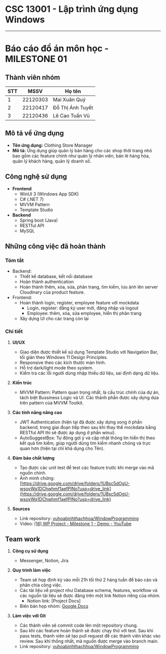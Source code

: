# CSC 13001 - Lập trình ứng dụng Windows

---

# Báo cáo đồ án môn học - MILESTONE 01

## Thành viên nhóm

| STT | MSSV     | Họ tên           |
|-----|----------|------------------|
| 1   | 22120303 | Mai Xuân Quý     |
| 2   | 22120417 | Đỗ Thị Ánh Tuyết |
| 3   | 22120436 | Lê Cao Tuấn Vũ   |

## Mô tả về ứng dụng

- **Tên ứng dụng:** Clothing Store Manager
- **Mô tả:** Ứng dụng giúp quản lý bán hàng cho các shop thời trang nhỏ bao gồm các feature chính như quản lý nhân viên, bán lẻ hàng hóa, quản lý khách hàng, quản lý doanh số.

## Công nghệ sử dụng

- **Frontend**
  - WinUI 3 (Windows App SDK)
  - C# (.NET 7)
  - MVVM Pattern
  - Template Studio
- **Backend**
  - Spring boot (Java)
  - RESTful API
  - MySQL

## Những công việc đã hoàn thành

### Tóm tắt

- Backend:
  - Thiết kế database, kết nối database
  - Hoàn thành authentication
  - Hoàn thành thêm, xóa, sửa, phân trang, tìm kiếm, lưu ảnh lên server Cloudinary của product feature.
- Frontend:
  - Hoàn thành login, register, employee feature với mockdata
    - Login, register: đăng ký user mới, đăng nhập và logout
    - Employee: thêm, xóa, sửa employee, hiển thị phân trang
  - Xây dựng UI cho các trang còn lại

### Chi tiết

1. **UI/UX**
   - Giao diện được thiết kế sử dụng Template Studio với Navigation Bar, tối giản theo Windows 11 Design Principles.
   - Responsive theo các kích thước màn hình.
   - Hỗ trợ dark/light mode theo system.
   - Kiểm tra các lỗi người dùng nhập thiếu dữ liệu, sai định dạng dữ liệu.

2. **Kiến trúc**
   - MVVM Pattern: Pattern quan trọng nhất, là cấu trúc chính của dự án, tách biệt Bussiness Logic và UI. Các thành phần được xây dựng dựa trên pattern của MVVM Toolkit.

3. **Các tính năng nâng cao**
   - JWT Authentication (hiện tại đã được xây dựng xong ở phần backend, trong giai đoạn tiếp theo sau khi thay thế mockdata bằng RESTful API thì sẽ được áp dụng ở phần winui).
   - AutoSuggestBox: Tự động gợi ý và cập nhật thông tin hiển thị theo kết quả tìm kiếm, giúp người dùng tìm kiếm nhanh chóng và trực quan hơn (hiện tại chỉ khả dụng cho Tên).

4. **Đảm bảo chất lượng**
   - Tạo được các unit test để test các feature trước khi merge vào mã nguồn chính.
   - Ảnh minh chứng: [https://drive.google.com/drive/folders/1UBsc5dOgU-wsovWq1DChwhmf1aefPINo?usp=drive_link](https://drive.google.com/drive/folders/1UBsc5dOgU-wsovWq1DChwhmf1aefPINo?usp=drive_link)

5. **Sources**
   - Link repository: [vuhoabinhthachhoa/WindowProgramming](https://github.com/vuhoabinhthachhoa/WindowProgramming)
   - Video: [(16) WP Project - Milestone 1 - Demo - YouTube](https://www.youtube.com/watch?v=uBsfNTbp0LI)

## Team work

1. **Công cụ sử dụng**
   - Messenger, Notion, Jira

2. **Quy trình làm việc**
   - Team sẽ họp định kỳ vào mỗi 21h tối thứ 2 hàng tuần để báo cáo và phân chia công việc.
   - Các tài liệu về project như Database schema, features, workflow và các nguồn tài liệu sẽ được đăng trên một link Notion riêng của nhóm.
     - Notion link: [Project Docs]
   - Biên bản họp nhóm: [Google Docs](https://docs.google.com/document/d/1PCO1waWsLK8V03GiTuQv9KtMi7uyXxYTcoN9CwUKMBE/edit?usp=sharing)

3. **Làm việc với Git**
   - Các thành viên sẽ commit code lên một repository chung.
   - Sau khi các feature hoàn thành sẽ được chạy thử với test. Sau khi pass tests, thành viên sẽ tạo pull request để các thành viên khác vào review. Sau khi thống nhất, mã nguồn được merge vào branch main.
   - Link repository: [vuhoabinhthachhoa/WindowProgramming](https://github.com/vuhoabinhthachhoa/WindowProgramming)
